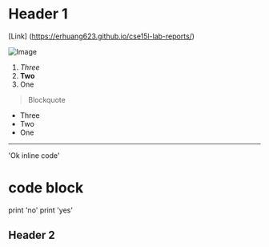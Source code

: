 # Header 1

[Link] (https://erhuang623.github.io/cse15l-lab-reports/)

![Image](https://cdn.pixabay.com/photo/2015/04/23/22/00/tree-736885__480.jpg)
1. *Three*
2. **Two**
3. One

> Blockquote

* Three
* Two
* One

---

'Ok inline code'

# code block
print 'no'
print 'yes'


## Header 2
